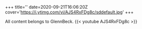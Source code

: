 +++
title=''
date=2020-09-21T16:06:20Z
cover='https://i.ytimg.com/vi/AJS4RxFDg8c/sddefault.jpg'
+++

All content belongs to GlennBeck.
{{< youtube AJS4RxFDg8c >}}
